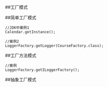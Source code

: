 ##工厂模式

##简单工厂模式
```
//JDK中案例1
Calendar.getInstance();

//案例2
LoggerFactory.getLogger(CourseFactory.class);
```

##工厂方法模式
```
//案例
LoggerFactory.getILoggerFactory();
```
    
##抽象工厂模式

